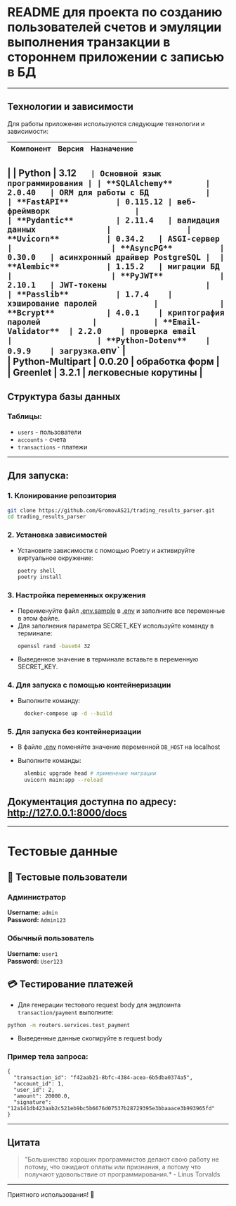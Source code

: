 # README для проекта по созданию пользователей счетов и эмуляции выполнения транзакции в стороннем приложении с записью в БД

---

## Технологии и зависимости

Для работы приложения используются следующие технологии и зависимости:

| Компонент            | Версия   | Назначение                     |
|----------------------|----------|--------------------------------|
|
| **Python**           | 3.12`    | Основной язык программирования |
| **SQLAlchemy**       | 2.0.40   | ORM для работы с БД            |            
| **FastAPI**          | 0.115.12 | веб-фреймворк                  |                  
| **Pydantic**         | 2.11.4   | валидация данных               |               
| **Uvicorn**          | 0.34.2   | ASGI-сервер                    |                    
| **AsyncPG**          | 0.30.0   | асинхронный драйвер PostgreSQL | 
| **Alembic**          | 1.15.2   | миграции БД                    |                    
| **PyJWT**            | 2.10.1   | JWT-токены                     |                     
| **Passlib**          | 1.7.4    | хэширование паролей            |            
| **Bcrypt**           | 4.0.1    | криптография паролей           |           
| **Email-Validator**  | 2.2.0    | проверка email                 |                 
| **Python-Dotenv**    | 0.9.9    | загрузка `.env`                |                
| **Python-Multipart** | 0.0.20   | обработка форм                 |                 
| **Greenlet**         | 3.2.1    | легковесные корутины           |           
---

## Структура базы данных

### Таблицы:

- `users` - пользователи
- `accounts` - счета
- `transactions` - платежи

---

## Для запуска:

### 1. Клонирование репозитория

   ```bash
   git clone https://github.com/GromovAS21/trading_results_parser.git
   cd trading_results_parser
   ```

### 2. Установка зависимостей

- Установите зависимости с помощью Poetry и активируйте виртуальное окружение:
    ```bash
    poetry shell
    poetry install
    ```

### 3. Настройка переменных окружения

- Переименуйте файл [.env.sample](.env.sample) в [.env](.env.sample) и заполните все переменные в этом файле.
- Для заполнения параметра SECRET_KEY используйте команду в терминале:
    ```bash
    openssl rand -base64 32
    ```
- Выведенное значение в терминале вставьте в переменную SECRET_KEY.

### 4. Для запуска с помощью контейнеризации

- Выполните команду:

  ```bash
    docker-compose up -d --build
  ```

### 5. Для запуска без контейнеризации

- В файле [.env](.env) поменяйте значение переменной `DB_HOST` на localhost
- Выполните команды:

  ```bash
    alembic upgrade head # применение миграции 
    uvicorn main:app --reload
  ```

 ## Документация доступна по адресу: http://127.0.0.1:8000/docs

---

# Тестовые данные

## 🔐 Тестовые пользователи

### Администратор

**Username:** `admin`  
**Password:** `Admin123`

### Обычный пользователь

**Username:** `user1`  
**Password:** `User123`

## 💳 Тестирование платежей

- Для генерации тестового request body для эндпоинта `transaction/payment` выполните:

```bash
python -m routers.services.test_payment
  ```

- Выведенные данные скопируйте в request body

### Пример тела запроса:

```
{
  "transaction_id": "f42aab21-8bfc-4384-acea-6b5dba0374a5",
  "account_id": 1,
  "user_id": 2,
  "amount": 20000.0,
  "signature": "12a141db423aab2c521eb9bc5b6676d07537b28729395e3bbaaace3b993965fd"
}
  ```

--- 

## Цитата

> "Большинство хороших программистов делают свою работу не потому, что ожидают оплаты или признания, а потому что
> получают удовольствие от программирования.* - Linus Torvalds

---

Приятного использования! 🚀
